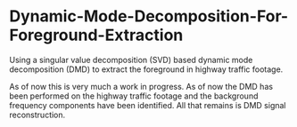 # Dynamic-Mode-Decomposition-For-Foreground-Extraction
Using  a singular value decomposition (SVD) based dynamic mode decomposition (DMD) to extract the foreground in highway traffic footage.

As of now this is very much a work in progress. As of now the DMD has been performed on the highway traffic footage and the background frequency components have been identified. All that remains is DMD signal reconstruction.
